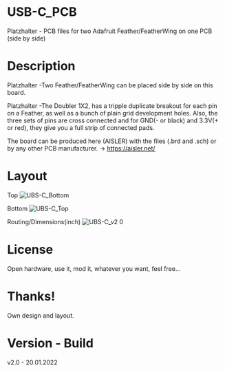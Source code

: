 # USB-C_PCB

Platzhalter - PCB files for two Adafruit Feather/FeatherWing on one PCB (side by side)

# Description

Platzhalter -Two Feather/FeatherWing can be placed side by side on this board.

Platzhalter -The Doubler 1X2, has a tripple duplicate breakout for each pin on a Feather, as well as a bunch of plain grid development holes. Also, the three sets of pins are cross connected and for GND(- or black) and 3.3V(+ or red), they give you a full strip of connected pads.

The board can be produced here (AISLER) with the files (.brd and .sch) or by any other PCB manufacturer. -> https://aisler.net/

# Layout

Top
![UBS-C_Bottom](https://user-images.githubusercontent.com/88975406/151038536-686959aa-90fc-4698-872a-a20e2951d1ec.png)

Bottom
![UBS-C_Top](https://user-images.githubusercontent.com/88975406/151038544-131e97cb-0525-40ab-b4ee-2e847dd998b0.png)

Routing/Dimensions(inch)
![UBS-C_v2 0](https://user-images.githubusercontent.com/88975406/151038581-7475a64f-ea2f-4359-84d3-ddfef7502ff8.png)

# License

Open hardware, use it, mod it, whatever you want, feel free...

# Thanks!

Own design and layout.

# Version - Build

v2.0 - 20.01.2022

